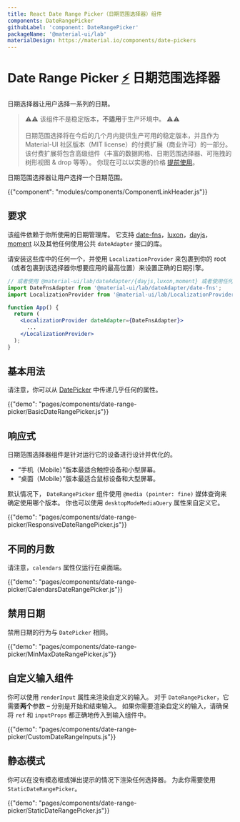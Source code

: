 ```yaml
---
title: React Date Range Picker（日期范围选择器）组件
components: DateRangePicker
githubLabel: 'component: DateRangePicker'
packageName: '@material-ui/lab'
materialDesign: https://material.io/components/date-pickers
---
```


# Date Range Picker [<span role="img" title="Enterprise">⚡️</span>](https://material-ui.com/store/items/material-ui-x/) 日期范围选择器

<p class="description">日期选择器让用户选择一系列的日期。
</p>

> ⚠️⚠️ 该组件不是稳定版本，**不适用**于生产环境中。 ⚠️⚠️ <br /><br /> 日期范围选择将在今后的几个月内提供生产可用的稳定版本，并且作为 Material-UI 社区版本（MIT license）的付费扩展（商业许可）的一部分。 该付费扩展将包含高级组件（丰富的数据网格、日期范围选择器、可拖拽的树形视图 & drop 等等）。 你现在可以以实惠的价格 [提前使用](https://material-ui.com/store/items/material-ui-x/)。

日期范围选择器让用户选择一个日期范围。

{{"component": "modules/components/ComponentLinkHeader.js"}}

## 要求

该组件依赖于你所使用的日期管理库。 它支持 [date-fns](https://date-fns.org/)，[luxon](https://moment.github.io/luxon/)，[dayjs](https://github.com/iamkun/dayjs)，[moment](https://momentjs.com/) 以及其他任何使用公共 `dateAdapter` 接口的库。

请安装这些库中的任何一个，并使用 `LocalizationProvider` 来包裹到你的 root（或者包裹到该选择器你想要应用的最高位置）来设置正确的日期引擎。

```jsx
// 或者使用 @material-ui/lab/dateAdapter/{dayjs,luxon,moment} 或者使用任何有效的 date-io 适配器
import DateFnsAdapter from '@material-ui/lab/dateAdapter/date-fns';
import LocalizationProvider from '@material-ui/lab/LocalizationProvider';

function App() {
  return (
    <LocalizationProvider dateAdapter={DateFnsAdapter}>
      ...
    </LocalizationProvider>
  );
}
```

## 基本用法

请注意，你可以从 [DatePicker]('/api/date-picker/') 中传递几乎任何的属性。

{{"demo": "pages/components/date-range-picker/BasicDateRangePicker.js"}}

## 响应式

日期范围选择器组件是针对运行它的设备进行设计并优化的。

- “手机（Mobile）”版本最适合触控设备和小型屏幕。
- “桌面（Mobile）”版本最适合鼠标设备和大型屏幕。

默认情况下， `DateRangePicker` 组件使用 `@media (pointer: fine)` 媒体查询来确定使用哪个版本。 你也可以使用 `desktopModeMediaQuery` 属性来自定义它。

{{"demo": "pages/components/date-range-picker/ResponsiveDateRangePicker.js"}}

## 不同的月数

请注意，`calendars` 属性仅运行在桌面端。

{{"demo": "pages/components/date-range-picker/CalendarsDateRangePicker.js"}}

## 禁用日期

禁用日期的行为与 `DatePicker` 相同。

{{"demo": "pages/components/date-range-picker/MinMaxDateRangePicker.js"}}

## 自定义输入组件

你可以使用 `renderInput` 属性来渲染自定义的输入。 对于 `DateRangePicker`，它需要**两个**参数 – 分别是开始和结束输入。 如果你需要渲染自定义的输入，请确保将 `ref` 和 `inputProps` 都正确地传入到输入组件中。

{{"demo": "pages/components/date-range-picker/CustomDateRangeInputs.js"}}

## 静态模式

你可以在没有模态框或弹出提示的情况下渲染任何选择器。 为此你需要使用 `StaticDateRangePicker`。

{{"demo": "pages/components/date-range-picker/StaticDateRangePicker.js"}}
